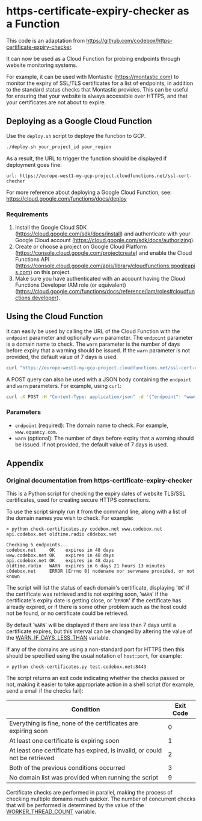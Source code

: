 # https-certificate-expiry-checker as a Function

This code is an adaptation from https://github.com/codebox/https-certificate-expiry-checker.

It can now be used as a Cloud Function for probing endpoints through website monitoring systems.

For example, it can be used with Montastic (https://montastic.com) to monitor the expiry of SSL/TLS certificates for a list of endpoints, in addition to the standard status checks that Montastic provides. This can be useful for ensuring that your website is always accessible over HTTPS, and that your certificates are not about to expire.


## Deploying as a Google Cloud Function

Use the `deploy.sh` script to deploye the function to GCP.

```bash
./deploy.sh your_project_id your_region
```

As a result, the URL to trigger the function should be displayed if deployment goes fine:
```
url: https://europe-west1-my-gcp-project.cloudfunctions.net/ssl-cert-checher
```

For more reference about deploying a Google Cloud Function, see: https://cloud.google.com/functions/docs/deploy


### Requirements

1. Install the Google Cloud SDK (https://cloud.google.com/sdk/docs/install) and authenticate with your Google Cloud account (https://cloud.google.com/sdk/docs/authorizing).
2. Create or choose a project on Google Cloud Platform (https://console.cloud.google.com/projectcreate) and enable the Cloud Functions API (https://console.cloud.google.com/apis/library/cloudfunctions.googleapis.com) on this project.
3. Make sure you have authenticated with an account having the Cloud Functions Developer IAM role (or equivalent) (https://cloud.google.com/functions/docs/reference/iam/roles#cloudfunctions.developer).


## Using the Cloud Function

It can easily be used by calling the URL of the Cloud Function with the `endpoint` parameter and optionally `warn` parameter. The `endpoint` parameter is a domain name to check. The `warn` parameter is the number of days before expiry that a warning should be issued. If the `warn` parameter is not provided, the default value of 7 days is used.

```bash
curl "https://europe-west1-my-gcp-project.cloudfunctions.net/ssl-cert-checher?endpoint=www.equancy.com&warn=30"
```

A POST query can also be used with a JSON body containing the `endpoint` and `warn` parameters. For example, using `curl`:
```bash
curl -X POST -H "Content-Type: application/json" -d '{"endpoint": "www.equancy.com", "warn": 30}' "https://europe-west1-my-gcp-project.cloudfunctions.net/ssl-cert-checher"
```

### Parameters

* `endpoint` (required): The domain name to check. For example, `www.equancy.com`.
* `warn` (optional): The number of days before expiry that a warning should be issued. If not provided, the default value of 7 days is used.

## Appendix

### Original documentation from https-certificate-expiry-checker

This is a Python script for checking the expiry dates of website TLS/SSL certificates, used for creating secure HTTPS connections.

To use the script simply run it from the command line, along with a list of the domain names you wish to check. For example:

    > python check-certificates.py codebox.net www.codebox.net api.codebox.net oldtime.radio c0debox.net
    
    Checking 5 endpoints...
    codebox.net     OK    expires in 48 days
    www.codebox.net OK    expires in 48 days
    api.codebox.net OK    expires in 48 days
    oldtime.radio   WARN  expires in 6 days 21 hours 13 minutes
    c0debox.net     ERROR [Errno 8] nodename nor servname provided, or not known
 
The script will list the status of each domain's certificate, displaying '`OK`' if the certificate was retrieved and is not expiring soon, '`WARN`' if the certificate's expiry date is getting close, or '`ERROR`' if the certificate has already expired, or if there is some other problem such as the host could not be found, or no certificate could be retrieved.

By default '`WARN`' will be displayed if there are less than 7 days until a certificate expires, but this interval can be changed by altering the value of the [WARN_IF_DAYS_LESS_THAN](https://github.com/codebox/https-certificate-expiry-checker/blob/main/check-certificates.py#L13) variable.
 
If any of the domains are using a non-standard port for HTTPS then this should be specified using the usual notation of `host:port`, for example:

    > python check-certificates.py test.codebox.net:8443

The script returns an exit code indicating whether the checks passed or not, making it easier to take appropriate action in a shell script (for example, send a email if the checks fail):

| Condition | Exit Code |
|-----------|-----------|
| Everything is fine, none of the certificates are expiring soon | 0 |
| At least one certificate is expiring soon | 1 |
| At least one certificate has expired, is invalid, or could not be retrieved | 2 |
| Both of the previous conditions occurred | 3 |
| No domain list was provided when running the script | 9 |
 
Certificate checks are performed in parallel, making the process of checking multiple domains much quicker. The number of concurrent checks that will be performed is determined by the value of the [WORKER_THREAD_COUNT](https://github.com/codebox/https-certificate-expiry-checker/blob/main/check-certificates.py#L11) variable.